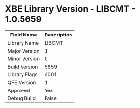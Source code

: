 # XBE Library Version - LIBCMT - 1.0.5659

| Field Name | Description |
|---|---|
| Library Name | LIBCMT |
| Major Version | 1 |
| Minor Version | 0 |
| Build Version | 5659 |
| Library Flags | 4001 |
| QFE Version | 1 |
| Approved | Yes |
| Debug Build | False |
